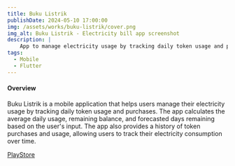 ```yaml
---
title: Buku Listrik
publishDate: 2024-05-10 17:00:00
img: /assets/works/buku-listrik/cover.png
img_alt: Buku Listrik - Electricity bill app screenshot
description: |
    App to manage electricity usage by tracking daily token usage and purchases to calculate average daily usage, remaining balance, and forecasted days remaining.
tags:
  - Mobile
  - Flutter
---
```


#### Overview

Buku Listrik is a mobile application that helps users manage their electricity usage by tracking daily token usage and purchases. The app calculates the average daily usage, remaining balance, and forecasted days remaining based on the user's input. The app also provides a history of token purchases and usage, allowing users to track their electricity consumption over time.

[PlayStore](https://play.google.com/store/apps/details?id=id.indmind.bukulistrik&hl=id)